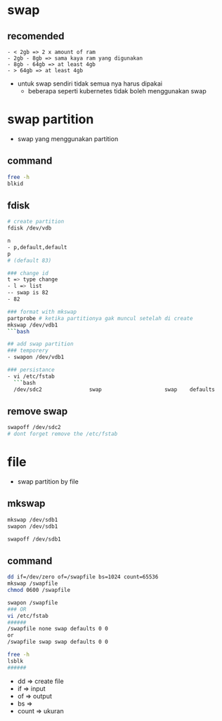 # swap
## recomended
```
- < 2gb => 2 x amount of ram
- 2gb - 8gb => sama kaya ram yang digunakan
- 8gb - 64gb => at least 4gb
- > 64gb => at least 4gb
```

- untuk swap sendiri tidak semua nya harus dipakai
  - beberapa seperti kubernetes tidak boleh menggunakan swap

# swap partition
- swap yang menggunakan partition

## command
```bash
free -h
blkid
```

## fdisk
```bash
# create partition
fdisk /dev/vdb

n
- p,default,default
p
# (default 83)

### change id 
t => type change
- l => list
-- swap is 82
- 82

### format with mkswap
partprobe # ketika partitionya gak muncul setelah di create
mkswap /dev/vdb1
```bash

## add swap partition
### temporery
- swapon /dev/vdb1

### persistance
- vi /etc/fstab
  ```bash
  /dev/sdc2               swap                    swap    defaults        0 0
  ```

## remove swap
```bash
swapoff /dev/sdc2
# dont forget remove the /etc/fstab
```

# file
- swap partition by file

## mkswap
```bash
mkswap /dev/sdb1
swapon /dev/sdb1

swapoff /dev/sdb1
```

## command
```bash
dd if=/dev/zero of=/swapfile bs=1024 count=65536
mkswap /swapfile
chmod 0600 /swapfile

swapon /swapfile
### OR
vi /etc/fstab
######
/swapfile none swap defaults 0 0
or
/swapfile swap swap defaults 0 0

free -h
lsblk
######
```

- dd => create file
- if => input
- of => output
- bs =>
- count => ukuran